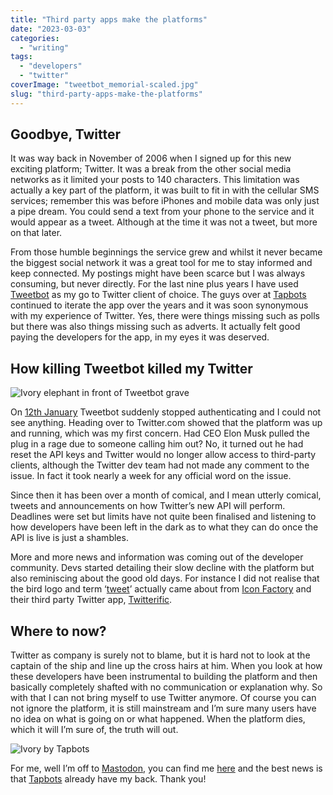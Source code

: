 ```yaml
---
title: "Third party apps make the platforms"
date: "2023-03-03"
categories: 
  - "writing"
tags: 
  - "developers"
  - "twitter"
coverImage: "tweetbot_memorial-scaled.jpg"
slug: "third-party-apps-make-the-platforms"
---
```


## Goodbye, Twitter

It was way back in November of 2006 when I signed up for this new exciting platform; Twitter. It was a break from the other social media networks as it limited your posts to 140 characters. This limitation was actually a key part of the platform, it was built to fit in with the cellular SMS services; remember this was before iPhones and mobile data was only just a pipe dream. You could send a text from your phone to the service and it would appear as a tweet. Although at the time it was not a tweet, but more on that later.

From those humble beginnings the service grew and whilst it never became the biggest social network it was a great tool for me to stay informed and keep connected. My postings might have been scarce but I was always consuming, but never directly. For the last nine plus years I have used [Tweetbot](https://tapbots.com/tweetbot/) as my go to Twitter client of choice. The guys over at [Tapbots](https://tapbots.com) continued to iterate the app over the years and it was soon synonymous with my experience of Twitter. Yes, there were things missing such as polls but there was also things missing such as adverts. It actually felt good paying the developers for the app, in my eyes it was deserved.

## How killing Tweetbot killed my Twitter

![Ivory elephant in front of Tweetbot grave](/images/tweetbot_memorial-scaled.jpg)

On [12th January](https://blog.iconfactory.com/2023/01/state-of-the-twitterverse/) Tweetbot suddenly stopped authenticating and I could not see anything. Heading over to Twitter.com showed that the platform was up and running, which was my first concern. Had CEO Elon Musk pulled the plug in a rage due to someone calling him out? No, it turned out he had reset the API keys and Twitter would no longer allow access to third-party clients, although the Twitter dev team had not made any comment to the issue. In fact it took nearly a week for any official word on the issue.

Since then it has been over a month of comical, and I mean utterly comical, tweets and announcements on how Twitter’s new API will perform. Deadlines were set but limits have not quite been finalised and listening to how developers have been left in the dark as to what they can do once the API is live is just a shambles.

More and more news and information was coming out of the developer community. Devs started detailing their slow decline with the platform but also reminiscing about the good old days. For instance I did not realise that the bird logo and term ‘[tweet](https://daringfireball.net/thetalkshow/2023/01/19/ep-367)’ actually came about from [Icon Factory](https://iconfactory.com) and their third party Twitter app, [Twitterific](https://twitterrific.com/beyond).

## Where to now?

Twitter as company is surely not to blame, but it is hard not to look at the captain of the ship and line up the cross hairs at him. When you look at how these developers have been instrumental to building the platform and then basically completely shafted with no communication or explanation why. So with that I can not bring myself to use Twitter anymore. Of course you can not ignore the platform, it is still mainstream and I’m sure many users have no idea on what is going on or what happened. When the platform dies, which it will I’m sure of, the truth will out.

![Ivory by Tapbots](/images/ivory.jpeg)

For me, well I’m off to [Mastodon](https://mastodon.social/@FunkyLarma), you can find me [here](https://mastodon.social/@FunkyLarma) and the best news is that [Tapbots](https://tapbots.com/ivory/) already have my back. Thank you!
